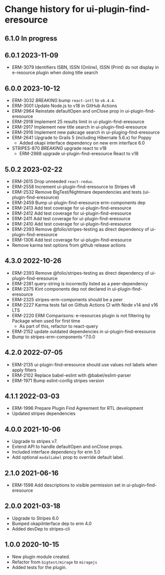 # Change history for ui-plugin-find-eresource

## 6.1.0 In progress

## 6.0.1 2023-11-09
* ERM-3079 Identifiers ISBN, ISSN (Online), ISSN (Print) do not display in e-resource plugin when doing title search

## 6.0.0 2023-10-12
* ERM-3032 *BREAKING* bump `react-intl` to `v6.4.4`.
* ERM-3001 Update Node.js to v18 in GitHub Actions
* ERM-2964 Reinstate defaultOpen and onClose prop in ui-plugin-find-eresource
* ERM-2918 Implement 25 results limit in ui-plugin-find-eresource
* ERM-2917 Implement new title search in ui-plugin-find-eresource
* ERM-2916 Implement new pakcage search in ui-pluging-find-eresource
* ERM-2641 Upgrade to Grails 5 (including Hibernate 5.6.x) for Poppy
  * Added okapi interface dependency on new erm interface 6.0
* STRIPES-870 *BREAKING* upgrade react to v18
  * ERM-2988 upgrade ui-plugin-find-eresource React to v18

## 5.0.2 2023-02-22
* ERM-2615 Drop unneeded `react-redux`.
* ERM-2558 Increment ui-plugin-find-eresource to Stripes v8
* ERM-2532 Remove BigTest/Nightmare dependencies and tests (ui-plugin-find-eresource)
* ERM-2459 Bump ui-plugin-find-eresource erm-components dep
* ERM-2413 Add test coverage for ui-plugin-find-eresource <Container>
* ERM-2412 Add test coverage for ui-plugin-find-eresource <Modal>
* ERM-2411 Add test coverage for ui-plugin-find-eresource <Filters>
* ERM-2410 Add test coverage for ui-plugin-find-eresource <Container>
* ERM-2393 Remove @folio/stripes-testing as direct dependency of ui-plugin-find-eresource
* ERM-1306 Add test coverage for ui-plugin-find-eresource <EresourceSearch>
* Remove karma test options from github release actions

## 4.3.0 2022-10-26
* ERM-2393 Remove @folio/stripes-testing as direct dependency of ui-plugin-find-eresource
* ERM-2381 query-string is incorrectly listed as a peer-dependency
* ERM-2375 Kint components dep not declared in ui-plugin-find-eresource
* ERM-2325 stripes-erm-components should be a peer
* ERM-2227 Karma tests fail on Github Actions CI with Node v14 and v16 LTS
* ERM-2220 ERM Comparisons: e-resources plugin is not filtering by Package when used for first time
  * As part of this, refactor to react-query
* ERM-2152 update outdated dependencies in ui-plugin-find-eresource
* Bump to stripes-erm-components ^7.0.0

## 4.2.0 2022-07-05
* ERM-2135 ui-plugin-find-eresource should use values not labels when apply filters
* ERM-2102 Replace babel-eslint with @babel/eslint-parser
* ERM-1971 Bump eslint-config stripes version
## 4.1.1 2022-03-03
* ERM-1996 Prepare Plugin Find Agreement for RTL development
* Updated stripes dependencies
## 4.0.0 2021-10-06
* Upgrade to stripes v7.
* Extend API to handle defaultOpen and onClose props.
* Included interface dependency for erm 5.0
* Add optional `modalLabel` prop to override default label.

## 2.1.0 2021-06-16
* ERM-1598 Add descriptions to visible permission set in ui-plugin-find-eresource

## 2.0.0 2021-03-18
* Upgrade to Stripes 6.0
* Bumped okapiInterface dep to erm 4.0
* Added devDep to stripes-cli

## 1.0.0 2020-10-15
* New plugin module created.
* Refactor from `bigtest/mirage` to `miragejs`
* Added tests for the plugin.
